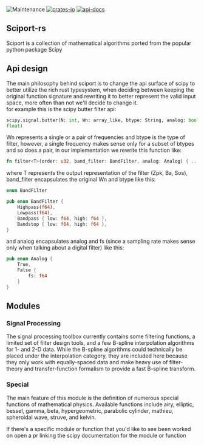 ![Maintenance](https://img.shields.io/badge/maintenance-actively--developed-brightgreen.svg)
[![crates-io](https://img.shields.io/crates/v/sciport-rs.svg)](https://crates.io/crates/sciport-rs)
[![api-docs](https://docs.rs/sciport-rs/badge.svg)](https://docs.rs/sciport-rs)

## Sciport-rs

Sciport is a collection of mathematical algorithms ported from the popular python package Scipy

## Api design

The main philosophy behind sciport is to change the api surface of scipy to better utilize the
rich rust typesystem, when deciding between keeping the original function signature and
rewriting it to better represent the valid input space, more often than not we'll decide to
change it.<br/>
for example this is the scipy butter filter api:

```python
scipy.signal.butter(N: int, Wn: array_like, btype: String, analog: bool, output: String, fs:
float)
```

Wn represents a single or a pair of frequencies and btype is the type of filter,
however, a single frequency makes sense only for a subset of btypes and so does a pair,
in our implementation we rewrite this function like:

```rust
fn filter<T>(order: u32, band_filter: BandFilter, analog: Analog) { .. }
```

where T represents the output representation of the filter (Zpk, Ba, Sos), band_filter
encapsulates the original Wn and btype like this:

```rust
enum BandFilter

pub enum BandFilter {
    Highpass(f64),
    Lowpass(f64),
    Bandpass { low: f64, high: f64 },
    Bandstop { low: f64, high: f64 },
}
```

and analog encapsulates analog and fs (since a sampling rate makes sense only when talking
about a digital filter) like this:

```rust
pub enum Analog {
    True,
    False {
        fs: f64
    }
}
```

## Modules

### Signal Processing

The signal processing toolbox currently contains some filtering functions, a limited set of filter design tools, and a few B-spline interpolation algorithms for 1- and 2-D data. While the B-spline algorithms could technically be placed under the interpolation category, they are included here because they only work with equally-spaced data and make heavy use of filter-theory and transfer-function formalism to provide a fast B-spline transform.

### Special

The main feature of this module is the definition of numerous special functions
of mathematical physics. Available functions include airy, elliptic, bessel, gamma, beta,
hypergeometric, parabolic cylinder, mathieu, spheroidal wave, struve, and kelvin.


If there's a specific module or function that you'd like to see been worked on open a pr linking the scipy documentation for the module or function
